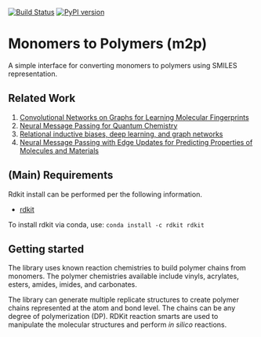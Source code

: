 [![Build Status](https://travis-ci.com/NREL/m2p.svg?branch=master)](https://travis-ci.com/NREL/m2p)
[![PyPI version](https://badge.fury.io/py/m2p.svg)](https://badge.fury.io/py/m2p)

# Monomers to Polymers (m2p)

A simple interface for converting monomers to polymers using SMILES representation.

## Related Work

1. [Convolutional Networks on Graphs for Learning Molecular Fingerprints](https://arxiv.org/abs/1509.09292)
2. [Neural Message Passing for Quantum Chemistry](https://arxiv.org/pdf/1704.01212.pdf)
3. [Relational inductive biases, deep learning, and graph networks](https://arxiv.org/abs/1806.01261)
4. [Neural Message Passing with Edge Updates for Predicting Properties of Molecules and Materials](https://arxiv.org/abs/1806.03146)

## (Main) Requirements

Rdkit install can be performed per the following information.
- [rdkit](http://www.rdkit.org/docs/Install.html)

To install rdkit via conda, use:
```conda install -c rdkit rdkit```

## Getting started

The library uses known reaction chemistries to build polymer chains from monomers. The polymer chemistries available include vinyls, acrylates, esters, amides, imides, and carbonates.

The library can generate multiple replicate structures to create polymer chains represented at the atom and bond level. The chains can be any degree of polymerization (DP). RDKit reaction smarts are used to manipulate the molecular structures and perform *in silico* reactions.
